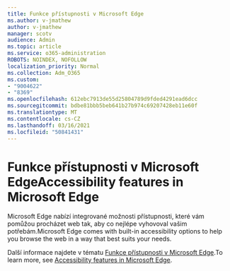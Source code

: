 ```yaml
---
title: Funkce přístupnosti v Microsoft Edge
ms.author: v-jmathew
author: v-jmathew
manager: scotv
audience: Admin
ms.topic: article
ms.service: o365-administration
ROBOTS: NOINDEX, NOFOLLOW
localization_priority: Normal
ms.collection: Adm_O365
ms.custom:
- "9004622"
- "8369"
ms.openlocfilehash: 612ebc7913de55d25804789d9fded4291ead6dcc
ms.sourcegitcommit: bdbe81bbb5beb641b27b974c69207428eb11e60f
ms.translationtype: MT
ms.contentlocale: cs-CZ
ms.lasthandoff: 03/16/2021
ms.locfileid: "50841431"
---
```

# <a name="accessibility-features-in-microsoft-edge"></a><span data-ttu-id="d2333-102">Funkce přístupnosti v Microsoft Edge</span><span class="sxs-lookup"><span data-stu-id="d2333-102">Accessibility features in Microsoft Edge</span></span>

<span data-ttu-id="d2333-103">Microsoft Edge nabízí integrované možnosti přístupnosti, které vám pomůžou procházet web tak, aby co nejlépe vyhovoval vašim potřebám.</span><span class="sxs-lookup"><span data-stu-id="d2333-103">Microsoft Edge comes with built-in accessibility options to help you browse the web in a way that best suits your needs.</span></span>

<span data-ttu-id="d2333-104">Další informace najdete v tématu [Funkce přístupnosti v Microsoft Edge](https://go.microsoft.com/fwlink/?linkid=2153648).</span><span class="sxs-lookup"><span data-stu-id="d2333-104">To learn more, see [Accessibility features in Microsoft Edge](https://go.microsoft.com/fwlink/?linkid=2153648).</span></span>
